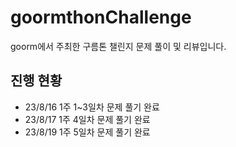 # goormthonChallenge
goorm에서 주최한 구름톤 챌린지 문제 풀이 및 리뷰입니다.

## 진행 현황
- 23/8/16 1주 1~3일차 문제 풀기 완료
- 23/8/17 1주 4일차 문제 풀기 완료
- 23/8/19 1주 5일차 문제 풀기 완료